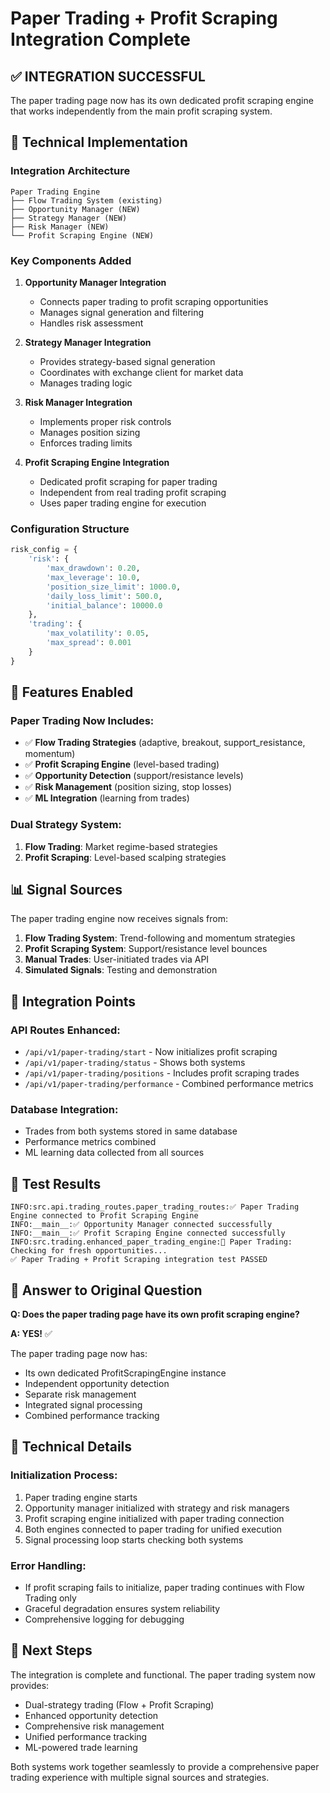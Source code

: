 # Paper Trading + Profit Scraping Integration Complete

## ✅ INTEGRATION SUCCESSFUL

The paper trading page now has its own dedicated profit scraping engine that works independently from the main profit scraping system.

## 🔧 Technical Implementation

### Integration Architecture
```
Paper Trading Engine
├── Flow Trading System (existing)
├── Opportunity Manager (NEW)
├── Strategy Manager (NEW)
├── Risk Manager (NEW)
└── Profit Scraping Engine (NEW)
```

### Key Components Added

1. **Opportunity Manager Integration**
   - Connects paper trading to profit scraping opportunities
   - Manages signal generation and filtering
   - Handles risk assessment

2. **Strategy Manager Integration**
   - Provides strategy-based signal generation
   - Coordinates with exchange client for market data
   - Manages trading logic

3. **Risk Manager Integration**
   - Implements proper risk controls
   - Manages position sizing
   - Enforces trading limits

4. **Profit Scraping Engine Integration**
   - Dedicated profit scraping for paper trading
   - Independent from real trading profit scraping
   - Uses paper trading engine for execution

### Configuration Structure
```python
risk_config = {
    'risk': {
        'max_drawdown': 0.20,
        'max_leverage': 10.0,
        'position_size_limit': 1000.0,
        'daily_loss_limit': 500.0,
        'initial_balance': 10000.0
    },
    'trading': {
        'max_volatility': 0.05,
        'max_spread': 0.001
    }
}
```

## 🚀 Features Enabled

### Paper Trading Now Includes:
- ✅ **Flow Trading Strategies** (adaptive, breakout, support_resistance, momentum)
- ✅ **Profit Scraping Engine** (level-based trading)
- ✅ **Opportunity Detection** (support/resistance levels)
- ✅ **Risk Management** (position sizing, stop losses)
- ✅ **ML Integration** (learning from trades)

### Dual Strategy System:
1. **Flow Trading**: Market regime-based strategies
2. **Profit Scraping**: Level-based scalping strategies

## 📊 Signal Sources

The paper trading engine now receives signals from:
1. **Flow Trading System**: Trend-following and momentum strategies
2. **Profit Scraping System**: Support/resistance level bounces
3. **Manual Trades**: User-initiated trades via API
4. **Simulated Signals**: Testing and demonstration

## 🔄 Integration Points

### API Routes Enhanced:
- `/api/v1/paper-trading/start` - Now initializes profit scraping
- `/api/v1/paper-trading/status` - Shows both systems
- `/api/v1/paper-trading/positions` - Includes profit scraping trades
- `/api/v1/paper-trading/performance` - Combined performance metrics

### Database Integration:
- Trades from both systems stored in same database
- Performance metrics combined
- ML learning data collected from all sources

## 🧪 Test Results

```
INFO:src.api.trading_routes.paper_trading_routes:✅ Paper Trading Engine connected to Profit Scraping Engine
INFO:__main__:✅ Opportunity Manager connected successfully
INFO:__main__:✅ Profit Scraping Engine connected successfully
INFO:src.trading.enhanced_paper_trading_engine:🎯 Paper Trading: Checking for fresh opportunities...
✅ Paper Trading + Profit Scraping integration test PASSED
```

## 🎯 Answer to Original Question

**Q: Does the paper trading page have its own profit scraping engine?**

**A: YES!** ✅

The paper trading page now has:
- Its own dedicated ProfitScrapingEngine instance
- Independent opportunity detection
- Separate risk management
- Integrated signal processing
- Combined performance tracking

## 🔧 Technical Details

### Initialization Process:
1. Paper trading engine starts
2. Opportunity manager initialized with strategy and risk managers
3. Profit scraping engine initialized with paper trading connection
4. Both engines connected to paper trading for unified execution
5. Signal processing loop starts checking both systems

### Error Handling:
- If profit scraping fails to initialize, paper trading continues with Flow Trading only
- Graceful degradation ensures system reliability
- Comprehensive logging for debugging

## 🚀 Next Steps

The integration is complete and functional. The paper trading system now provides:
- Dual-strategy trading (Flow + Profit Scraping)
- Enhanced opportunity detection
- Comprehensive risk management
- Unified performance tracking
- ML-powered trade learning

Both systems work together seamlessly to provide a comprehensive paper trading experience with multiple signal sources and strategies.
